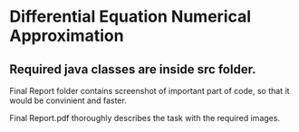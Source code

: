 # Differential Equation Numerical Approximation

Required java classes are inside src folder.
------------------------------------------------

Final Report folder contains screenshot of important part of code, so that it would be convinient and faster.

Final Report.pdf thoroughly describes the task with the required images. 
